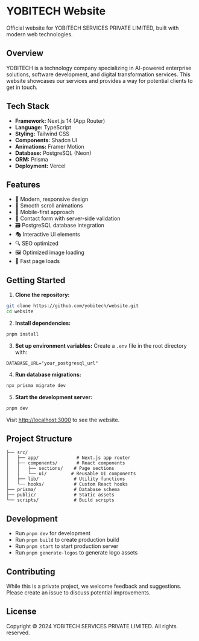 # YOBITECH Website

Official website for YOBITECH SERVICES PRIVATE LIMITED, built with modern web technologies.

## Overview

YOBITECH is a technology company specializing in AI-powered enterprise solutions, software development, and digital transformation services. This website showcases our services and provides a way for potential clients to get in touch.

## Tech Stack

- **Framework:** Next.js 14 (App Router)
- **Language:** TypeScript
- **Styling:** Tailwind CSS
- **Components:** Shadcn UI
- **Animations:** Framer Motion
- **Database:** PostgreSQL (Neon)
- **ORM:** Prisma
- **Deployment:** Vercel

## Features

- 🎨 Modern, responsive design
- 🌊 Smooth scroll animations
- 📱 Mobile-first approach
- 📝 Contact form with server-side validation
- 🗃️ PostgreSQL database integration
- 🎭 Interactive UI elements
- 🔍 SEO optimized
- 🖼️ Optimized image loading
- 🚀 Fast page loads

## Getting Started

1. **Clone the repository:**

```bash
git clone https://github.com/yobitech/website.git
cd website
```

2. **Install dependencies:**

```bash
pnpm install
```

3. **Set up environment variables:**
   Create a `.env` file in the root directory with:

```env
DATABASE_URL="your_postgresql_url"
```

4. **Run database migrations:**

```bash
npx prisma migrate dev
```

5. **Start the development server:**

```bash
pnpm dev
```

Visit [http://localhost:3000](http://localhost:3000) to see the website.

## Project Structure

```
├── src/
│   ├── app/              # Next.js app router
│   ├── components/       # React components
│   │   ├── sections/    # Page sections
│   │   └── ui/         # Reusable UI components
│   ├── lib/             # Utility functions
│   └── hooks/           # Custom React hooks
├── prisma/              # Database schema
├── public/              # Static assets
└── scripts/             # Build scripts
```

## Development

- Run `pnpm dev` for development
- Run `pnpm build` to create production build
- Run `pnpm start` to start production server
- Run `pnpm generate-logos` to generate logo assets

## Contributing

While this is a private project, we welcome feedback and suggestions. Please create an issue to discuss potential improvements.

## License

Copyright © 2024 YOBITECH SERVICES PRIVATE LIMITED. All rights reserved.
